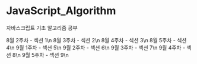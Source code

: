 # JavaScript_Algorithm
자바스크립트 기초 알고리즘 공부

8월 2주차 - 섹션 1\n
8월 3주차 - 섹션 2\n
8월 4주차 - 섹션 3\n
8월 5주차 - 섹션 4\n
9월 1주차 - 섹션 5\n
9월 2주차 - 섹션 6\n
9월 3주차 - 섹션 7\n
9월 4주차 - 섹션 8\n
9월 5주차 - 섹션 9\n
